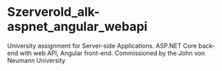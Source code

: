 # Szerverold_alk-aspnet_angular_webapi
 University assignment for Server-side Applications. ASP.NET Core back-end with web API, Angular front-end. Commissioned by the John von Neumann University
